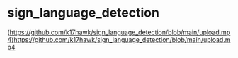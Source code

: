# sign_language_detection
(https://github.com/k17hawk/sign_language_detection/blob/main/upload.mp4)https://github.com/k17hawk/sign_language_detection/blob/main/upload.mp4
